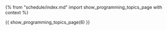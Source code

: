 {% from "schedule/index.md" import show_programming_topics_page with context %}

{{ show_programming_topics_page(6) }}
